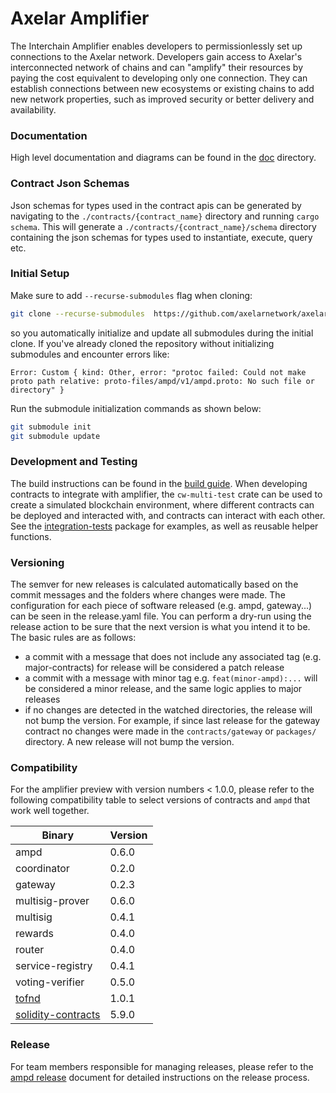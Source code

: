 # Axelar Amplifier

The Interchain Amplifier enables developers to permissionlessly set up connections to the Axelar network. Developers
gain access to Axelar's interconnected network of chains and can "amplify" their resources by paying the cost equivalent
to developing only one connection. They can establish connections between new ecosystems or existing chains to add new
network properties, such as improved security or better delivery and availability.

### Documentation

High level documentation and diagrams can be found in the [doc](doc/README.md) directory.

### Contract Json Schemas

Json schemas for types used in the contract apis can be generated by navigating to the `./contracts/{contract_name}`
directory and running `cargo schema`. This will generate a `./contracts/{contract_name}/schema` directory containing the
json schemas for types used to instantiate, execute, query etc.

### Initial Setup
Make sure to add `--recurse-submodules` flag when cloning:
```bash
git clone --recurse-submodules  https://github.com/axelarnetwork/axelar-amplifier.git
```
so you automatically initialize and update all submodules during the initial clone. If you've already cloned the repository without initializing submodules and encounter errors like:

```
Error: Custom { kind: Other, error: "protoc failed: Could not make proto path relative: proto-files/ampd/v1/ampd.proto: No such file or directory" }
```

Run the submodule initialization commands as shown below:
```bash
git submodule init
git submodule update
```

### Development and Testing

The build instructions can be found in the [build guide](build.md). When developing contracts to integrate with amplifier, the `cw-multi-test` crate can be used to create a simulated
blockchain environment, where different contracts can be deployed and interacted with, and contracts can interact with
each other. See the [integration-tests](integration-tests) package for examples, as well as reusable helper functions.

### Versioning

The semver for new releases is calculated automatically based on the commit messages and the folders where changes were
made. The configuration for each piece of software released (e.g. ampd, gateway...) can be seen in the release.yaml
file. You can perform a dry-run using the release action to be sure that the next version is what you intend it to be.
The basic rules are as follows:

- a commit with a message that does not include any associated tag (e.g. major-contracts) for release will be considered
  a patch release
- a commit with a message with minor tag e.g. `feat(minor-ampd):...` will be considered a minor release, and the same
  logic applies to major releases
- if no changes are detected in the watched directories, the release will not bump the version. For example, if since
  last release for the gateway contract no changes were made in the `contracts/gateway` or `packages/` directory. A new
  release will not bump the version.

### Compatibility

For the amplifier preview with version numbers < 1.0.0, please refer to the following compatibility table to select
versions of
contracts and `ampd` that work well together.

| Binary                                                                         | Version |
|--------------------------------------------------------------------------------|---------|
| ampd                                                                           | 0.6.0   |
| coordinator                                                                    | 0.2.0   |
| gateway                                                                        | 0.2.3   |
| multisig-prover                                                                | 0.6.0   |
| multisig                                                                       | 0.4.1   |
| rewards                                                                        | 0.4.0   |
| router                                                                         | 0.4.0   |
| service-registry                                                               | 0.4.1   |
| voting-verifier                                                                | 0.5.0   |
| [tofnd](https://github.com/axelarnetwork/tofnd)                                | 1.0.1   |      
| [solidity-contracts](https://github.com/axelarnetwork/axelar-gmp-sdk-solidity) | 5.9.0   |


### Release
For team members responsible for managing releases, please refer to the [ampd release](ampd/ampd-release.md) document for detailed instructions on the release process.
